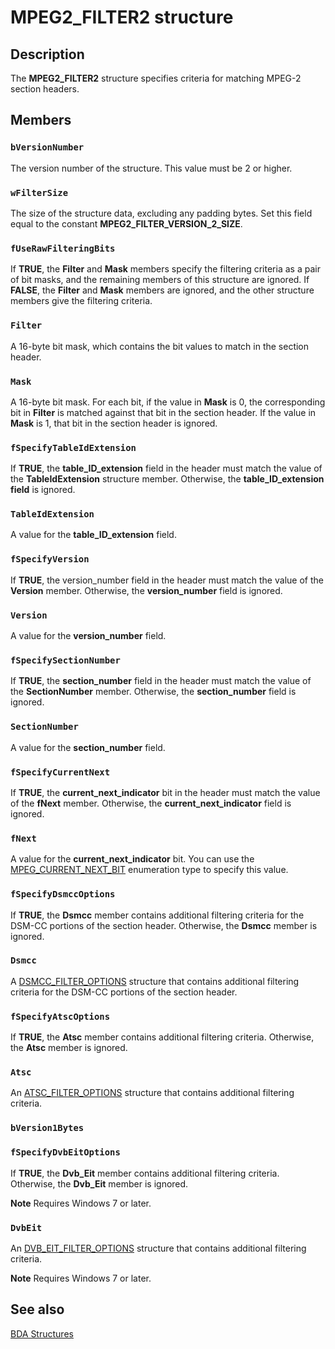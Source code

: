 # MPEG2_FILTER2 structure

## Description

The **MPEG2_FILTER2** structure specifies criteria for matching MPEG-2 section headers.

## Members

### `bVersionNumber`

The version number of the structure. This value must be 2 or higher.

### `wFilterSize`

The size of the structure data, excluding any padding bytes. Set this field equal to the constant **MPEG2_FILTER_VERSION_2_SIZE**.

### `fUseRawFilteringBits`

If **TRUE**, the **Filter** and **Mask** members specify the filtering criteria as a pair of bit masks, and the remaining members of this structure are ignored. If **FALSE**, the **Filter** and **Mask** members are ignored, and the other structure members give the filtering criteria.

### `Filter`

A 16-byte bit mask, which contains the bit values to match in the section header.

### `Mask`

A 16-byte bit mask. For each bit, if the value in **Mask** is 0, the corresponding bit in **Filter** is matched against that bit in the section header. If the value in **Mask** is 1, that bit in the section header is ignored.

### `fSpecifyTableIdExtension`

If **TRUE**, the **table_ID_extension** field in the header must match the value of the **TableIdExtension** structure member. Otherwise, the **table_ID_extension field** is ignored.

### `TableIdExtension`

A value for the **table_ID_extension** field.

### `fSpecifyVersion`

If **TRUE**, the version_number field in the header must match the value of the **Version** member. Otherwise, the **version_number** field is ignored.

### `Version`

A value for the **version_number** field.

### `fSpecifySectionNumber`

If **TRUE**, the **section_number** field in the header must match the value of the **SectionNumber** member. Otherwise, the **section_number** field is ignored.

### `SectionNumber`

A value for the **section_number** field.

### `fSpecifyCurrentNext`

If **TRUE**, the **current_next_indicator** bit in the header must match the value of the **fNext** member. Otherwise, the **current_next_indicator** field is ignored.

### `fNext`

A value for the **current_next_indicator** bit. You can use the [MPEG_CURRENT_NEXT_BIT](https://learn.microsoft.com/previous-versions/windows/desktop/api/mpeg2structs/ne-mpeg2structs-mpeg_current_next_bit) enumeration type to specify this value.

### `fSpecifyDsmccOptions`

If **TRUE**, the **Dsmcc** member contains additional filtering criteria for the DSM-CC portions of the section header. Otherwise, the **Dsmcc** member is ignored.

### `Dsmcc`

A [DSMCC_FILTER_OPTIONS](https://learn.microsoft.com/previous-versions/windows/desktop/api/mpeg2structs/ns-mpeg2structs-dsmcc_filter_options) structure that contains additional filtering criteria for the DSM-CC portions of the section header.

### `fSpecifyAtscOptions`

If **TRUE**, the **Atsc** member contains additional filtering criteria. Otherwise, the **Atsc** member is ignored.

### `Atsc`

An [ATSC_FILTER_OPTIONS](https://learn.microsoft.com/previous-versions/windows/desktop/api/mpeg2structs/ns-mpeg2structs-atsc_filter_options) structure that contains additional filtering criteria.

### `bVersion1Bytes`

### `fSpecifyDvbEitOptions`

If **TRUE**, the **Dvb_Eit** member contains additional filtering criteria. Otherwise, the **Dvb_Eit** member is ignored.

**Note** Requires Windows 7 or later.

### `DvbEit`

An [DVB_EIT_FILTER_OPTIONS](https://learn.microsoft.com/previous-versions/windows/desktop/api/mpeg2structs/ns-mpeg2structs-dvb_eit_filter_options) structure that contains additional filtering criteria.

**Note** Requires Windows 7 or later.

## See also

[BDA Structures](https://learn.microsoft.com/previous-versions/windows/desktop/mstv/bda-structures)